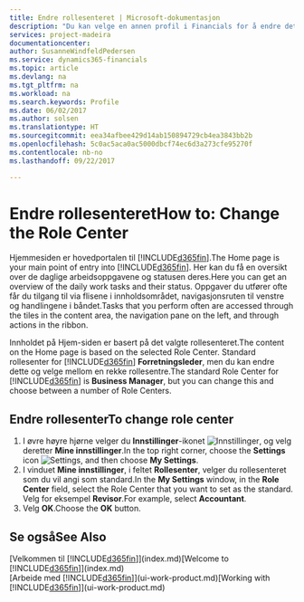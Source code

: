 ```yaml
---
title: Endre rollesenteret | Microsoft-dokumentasjon
description: "Du kan velge en annen profil i Financials for å endre det som vises på Hjem-siden."
services: project-madeira
documentationcenter: 
author: SusanneWindfeldPedersen
ms.service: dynamics365-financials
ms.topic: article
ms.devlang: na
ms.tgt_pltfrm: na
ms.workload: na
ms.search.keywords: Profile
ms.date: 06/02/2017
ms.author: solsen
ms.translationtype: HT
ms.sourcegitcommit: eea34afbee429d14ab150894729cb4ea3843bb2b
ms.openlocfilehash: 5c0ac5aca0ac5000dbcf74ec6d3a273cfe95270f
ms.contentlocale: nb-no
ms.lasthandoff: 09/22/2017

---
```

# <a name="how-to-change-the-role-center"></a><span data-ttu-id="239fc-103">Endre rollesenteret</span><span class="sxs-lookup"><span data-stu-id="239fc-103">How to: Change the Role Center</span></span>
<span data-ttu-id="239fc-104">Hjemmesiden er hovedportalen til [!INCLUDE[d365fin](includes/d365fin_md.md)].</span><span class="sxs-lookup"><span data-stu-id="239fc-104">The Home page is your main point of entry into [!INCLUDE[d365fin](includes/d365fin_md.md)].</span></span> <span data-ttu-id="239fc-105">Her kan du få en oversikt over de daglige arbeidsoppgavene og statusen deres.</span><span class="sxs-lookup"><span data-stu-id="239fc-105">Here you can get an overview of the daily work tasks and their status.</span></span> <span data-ttu-id="239fc-106">Oppgaver du utfører ofte får du tilgang til via flisene i innholdsområdet, navigasjonsruten til venstre og handlingene i båndet.</span><span class="sxs-lookup"><span data-stu-id="239fc-106">Tasks that you perform often are accessed through the tiles in the content area, the navigation pane on the left, and through actions in the ribbon.</span></span>

<span data-ttu-id="239fc-107">Innholdet på Hjem-siden er basert på det valgte rollesenteret.</span><span class="sxs-lookup"><span data-stu-id="239fc-107">The content on the Home page is based on the selected Role Center.</span></span> <span data-ttu-id="239fc-108">Standard rollesenter for [!INCLUDE[d365fin](includes/d365fin_md.md)] **Forretningsleder**, men du kan endre dette og velge mellom en rekke rollesentre.</span><span class="sxs-lookup"><span data-stu-id="239fc-108">The standard Role Center for [!INCLUDE[d365fin](includes/d365fin_md.md)] is **Business Manager**, but you can change this and choose between a number of Role Centers.</span></span>

## <a name="to-change-role-center"></a><span data-ttu-id="239fc-109">Endre rollesenter</span><span class="sxs-lookup"><span data-stu-id="239fc-109">To change role center</span></span>
1. <span data-ttu-id="239fc-110">I øvre høyre hjørne velger du **Innstillinger**-ikonet ![Innstillinger](media/ui-experience/settings_icon_small.png "Innstillinger-ikonet for rollesenter"), og velg deretter **Mine innstillinger**.</span><span class="sxs-lookup"><span data-stu-id="239fc-110">In the top right corner, choose the **Settings** icon ![Settings](media/ui-experience/settings_icon_small.png "Settings icon for role center"), and then choose **My Settings**.</span></span>
2. <span data-ttu-id="239fc-111">I vinduet **Mine innstillinger**, i feltet **Rollesenter**, velger du rollesenteret som du vil angi som standard.</span><span class="sxs-lookup"><span data-stu-id="239fc-111">In the **My Settings** window, in the **Role Center** field, select the Role Center that you want to set as the standard.</span></span> <span data-ttu-id="239fc-112">Velg for eksempel **Revisor**.</span><span class="sxs-lookup"><span data-stu-id="239fc-112">For example, select **Accountant**.</span></span>
3. <span data-ttu-id="239fc-113">Velg **OK**.</span><span class="sxs-lookup"><span data-stu-id="239fc-113">Choose the **OK** button.</span></span>

## <a name="see-also"></a><span data-ttu-id="239fc-114">Se også</span><span class="sxs-lookup"><span data-stu-id="239fc-114">See Also</span></span>
<span data-ttu-id="239fc-115">[Velkommen til [!INCLUDE[d365fin](includes/d365fin_md.md)]](index.md)</span><span class="sxs-lookup"><span data-stu-id="239fc-115">[Welcome to [!INCLUDE[d365fin](includes/d365fin_md.md)]](index.md)</span></span>  
<span data-ttu-id="239fc-116">[Arbeide med [!INCLUDE[d365fin](includes/d365fin_md.md)]](ui-work-product.md)</span><span class="sxs-lookup"><span data-stu-id="239fc-116">[Working with [!INCLUDE[d365fin](includes/d365fin_md.md)]](ui-work-product.md)</span></span>  

